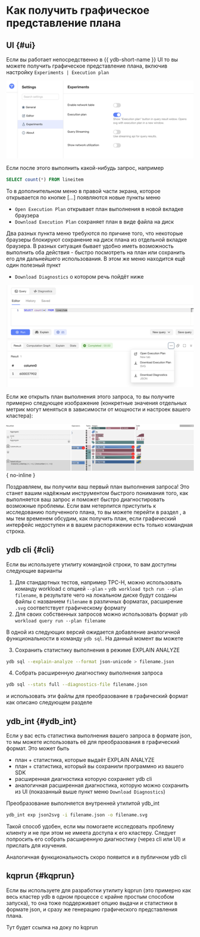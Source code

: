 # Как получить графическое представление плана

## UI {#ui}

Если вы работает непосредственно в {{ ydb-short-name }} UI то вы можете получить графическое представление плана, включив настройку ```Experiments | Execution plan```

![Включение графического представления в UI](../../_assets/rts-ui-settings.png)

Если после этого выполнить какой-нибудь запрос, например

```sql
SELECT count(*) FROM lineitem
```

То в дополнительном меню в правой части экрана, которое открывается по кнопке [...] появляются новые пункты меню

- ```Open Execution Plan``` открывает план выполнения в новой вкладке браузера
- ```Download Execution Plan``` сохраняет план в виде файла на диск

Два разных пункта меню требуются по причине того, что некоторые браузеры блокируют сохранение на диск плана из отдельной вкладке браузера. В разных ситуация бывает удобно иметь возможность выполнить оба действия - быстро посмотреть на план или сохранить его для дальнейшего использования. В этом же меню находится ещё один полезный пункт

- ```Download Diagnostics``` о котором речь пойдёт ниже

![Просмотр и сохранение плана](../../_assets/rts-get-execution-plan.png)

Если же открыть план выполнения этого запроса, то вы получите примерно следующее изображение (конкретные значения отдельных метрик могут меняться в зависимости от мощности и настроек вашего кластера):

![План выполнения запроса](../../_assets/rts-count-lineitem.svg){ no-inline }

Поздравляем, вы получили ваш первый план выполнения запроса! Это станет вашим надёжным инструментом быстрого понимания того, как выполняется ваш запрос и поможет быстро диагностировать возможные проблемы. Если вам нетерпится приступить к исследованию полученного плана, то вы можете перейти в раздел , а мы тем временем обсудим, как получить план, если графический интерфейс недоступен и в вашем распоряжении есть только командная строка.

## ydb cli {#cli}

Если вы используете утилиту командной строки, то вам доступны следующие варианты

1. Для стандартных тестов, например TPC-H, можно использовать команду workload с опцией ```--plan``` - ```ydb workload tpch run --plan filename```, в результате чего на локальном диске будут созданы файлы с названием ```filename``` в различных форматах, расширение ```.svg``` соответствует графическому формату
2. Для своих собственных запросов можно использовать формат ```ydb workload query run --plan filename```

В одной из следующих версий ожидается добавление аналогичной функциональности в команду ```ydb sql```. На данный момент вы можете

3. Cохранить статистику выполнения в режиме EXPLAIN ANALYZE

```bash
ydb sql --explain-analyze --format json-unicode > filename.json
```

4. Собрать расширенную диагностику выполнения запроса

```bash
ydb sql --stats full --diagnostics-file filename.json
```

и использовать эти файлы для преобразование в графический формат как описано следующем разделе

## ydb_int {#ydb_int}

Если у вас есть статистика выполнения вашего запроса в формате json, то мы можете использовать её для преобразования в графический формат. Это может быть

- план + статистика, которые выдаёт EXPLAIN ANALYZE
- план + статистика, который вы сохранили программно из вашего SDK
- расширенная диагностика которую сохраняет ydb cli
- аналогичная расширенная диагностика, которую можно сохранить из UI (показанный выше пункт меню ```Download Diagnostics```)

Преобразование выполняется внутренней утилитой ydb_int

```bash
ydb_int exp json2svg -i filename.json -o filename.svg
```

Такой способ удобен, если мы помогаете исследовать проблему клиенту и не при этом не имеета доступа к его кластеру. Следует попросить его собрать расширенную диагностику (через cli или UI) и прислать для изучения.

Аналогичная функциональность скоро появится и в публичном ydb cli

## kqprun {#kqprun}

Если вы используете для разработки утилиту kqprun (это примерно как весь кластер ydb в одном процессе с крайне простым способом запуска), то она тоже поддерживает опцию выдачи и статистики в формате json, и сразу же генерацию графического представления плана.

Тут будет ссылка на доку по kqprun